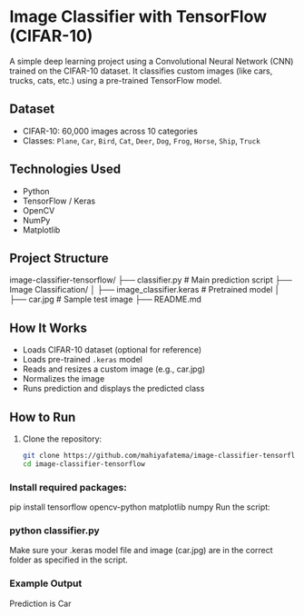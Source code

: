 # Image Classifier with TensorFlow (CIFAR-10)

A simple deep learning project using a Convolutional Neural Network (CNN) trained on the CIFAR-10 dataset. It classifies custom images (like cars, trucks, cats, etc.) using a pre-trained TensorFlow model.

## Dataset

- CIFAR-10: 60,000 images across 10 categories  
- Classes: `Plane`, `Car`, `Bird`, `Cat`, `Deer`, `Dog`, `Frog`, `Horse`, `Ship`, `Truck`

##  Technologies Used

- Python
- TensorFlow / Keras
- OpenCV
- NumPy
- Matplotlib

## Project Structure

image-classifier-tensorflow/
├── classifier.py # Main prediction script
├── Image Classification/
│ ├── image_classifier.keras # Pretrained model
│ ├── car.jpg # Sample test image
├── README.md


##  How It Works

- Loads CIFAR-10 dataset (optional for reference)
- Loads pre-trained `.keras` model
- Reads and resizes a custom image (e.g., car.jpg)
- Normalizes the image
- Runs prediction and displays the predicted class

## How to Run

1. Clone the repository:
   ```bash
   git clone https://github.com/mahiyafatema/image-classifier-tensorflow.git
   cd image-classifier-tensorflow
### Install required packages:
pip install tensorflow opencv-python matplotlib numpy
Run the script:

### python classifier.py
 Make sure your .keras model file and image (car.jpg) are in the correct folder as specified in the script.

### Example Output
Prediction is Car
